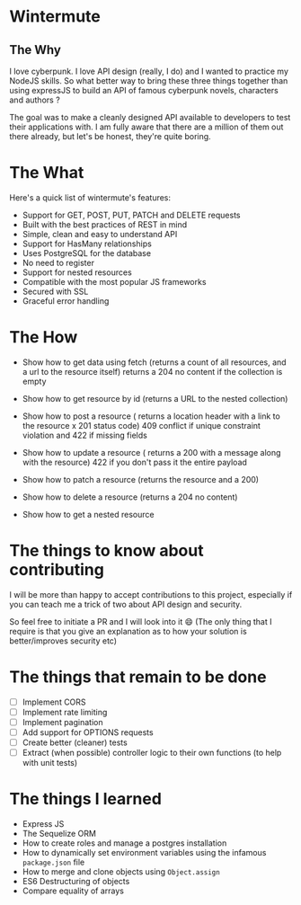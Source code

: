 # Wintermute

## The Why

I love cyberpunk. I love API design (really, I do) and I wanted to practice my NodeJS
skills. So what better way to bring these three things together than using expressJS to build an API of
famous cyberpunk novels, characters and authors ?

The goal was to make a cleanly designed API available to developers to test their
applications with. I am fully aware that there are a million of them out there already,
but let's be honest, they're quite boring.

# The What

Here's a quick list of wintermute's features:

- Support for GET, POST, PUT, PATCH and DELETE requests
- Built with the best practices of REST in mind
- Simple, clean and easy to understand API
- Support for HasMany relationships
- Uses PostgreSQL for the database
- No need to register
- Support for nested resources
- Compatible with the most popular JS frameworks
- Secured with SSL
- Graceful error handling

# The How

- Show how to get data using fetch (returns a count of all resources, and a url to the
  resource itself) returns a 204 no content if the collection is empty

- Show how to get resource by id (returns a URL to the nested collection)

- Show how to post a resource ( returns a location header with a link to the resource x
  201 status code) 409 conflict if unique constraint violation and 422 if missing fields

- Show how to update a resource ( returns a 200 with a message along with the resource)
  422 if you don't pass it the entire payload

- Show how to patch a resource (returns the resource and a 200)

- Show how to delete a resource (returns a 204 no content)

- Show how to get a nested resource

# The things to know about contributing

I will be more than happy to accept contributions to this project, especially if you can
teach me a trick of two about API design and security.

So feel free to initiate a PR and I will look into it :smile: (The only thing that I
require is that you give an explanation as to how your solution is better/improves
security etc)

# The things that remain to be done

- [ ] Implement CORS
- [ ] Implement rate limiting
- [ ] Implement pagination
- [ ] Add support for OPTIONS requests
- [ ] Create better (cleaner) tests
- [ ] Extract (when possible) controller logic to their own functions (to help with unit
  tests)

# The things I learned

- Express JS
- The Sequelize ORM
- How to create roles and manage a postgres installation
- How to dynamically set environment variables using the infamous `package.json` file
- How to merge and clone objects using `Object.assign`
- ES6 Destructuring of objects
- Compare equality of arrays


